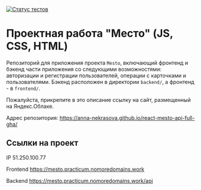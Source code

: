 [![Статус тестов](../../actions/workflows/tests.yml/badge.svg)](../../actions/workflows/tests.yml)

# Проектная работа "Место" (JS, CSS, HTML)
Репозиторий для приложения проекта `Mesto`, включающий фронтенд и бэкенд части приложения со следующими возможностями: авторизации и регистрации пользователей, операции с карточками и пользователями. Бэкенд расположен в директории `backend/`, а фронтенд - в `frontend/`. 
  
Пожалуйста, прикрепите в это описание ссылку на сайт, размещенный на Яндекс.Облаке.

Адрес репозитория: https://anna-nekrasova.github.io/react-mesto-api-full-gha/

## Ссылки на проект

IP 51.250.100.77

Frontend https://mesto.practicum.nomoredomains.work

Backend https://mesto.practicum.nomoredomains.work/api
